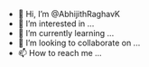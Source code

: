 - 👋 Hi, I’m @AbhijithRaghavK
- 👀 I’m interested in ...
- 🌱 I’m currently learning ...
- 💞️ I’m looking to collaborate on ...
- 📫 How to reach me ...

<!---
AbhijithRaghavK/AbhijithRaghavK is a ✨ special ✨ repository because its `README.md` (this file) appears on your GitHub profile.
You can click the Preview link to take a look at your changes.
--->
